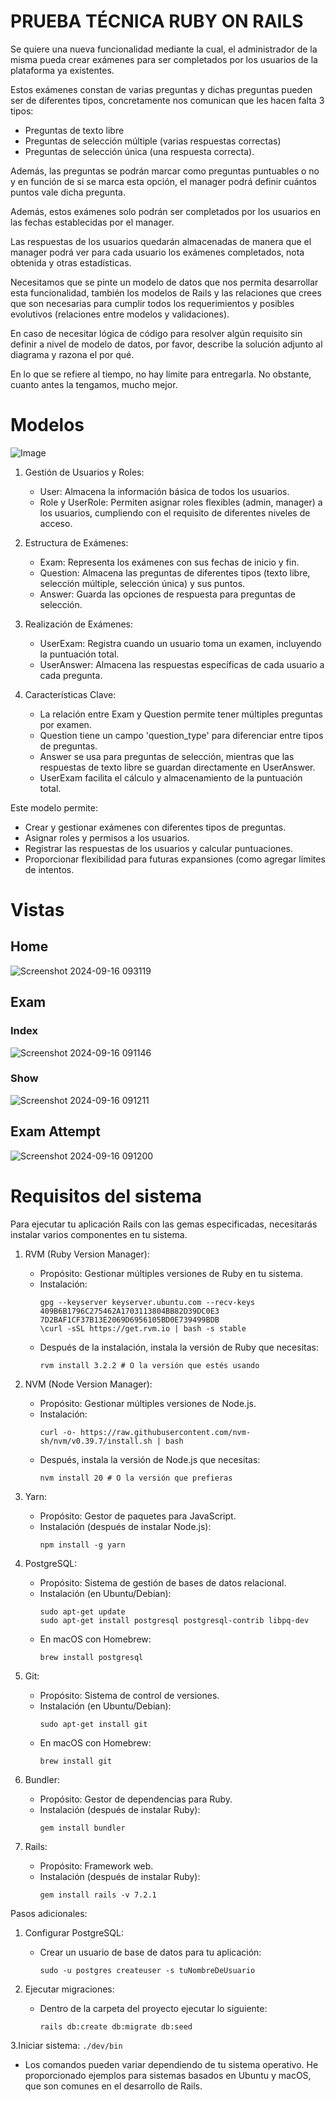 # PRUEBA TÉCNICA RUBY ON RAILS

Se quiere una nueva funcionalidad mediante la cual, el administrador de la misma pueda crear exámenes para ser completados por los usuarios de la plataforma ya existentes.

Estos exámenes constan de varias preguntas y dichas preguntas pueden ser de diferentes tipos, concretamente nos comunican que les hacen falta 3 tipos: 

- Preguntas de texto libre
- Preguntas de selección múltiple (varias respuestas correctas)
- Preguntas de selección única (una respuesta correcta).

Además, las preguntas se podrán marcar como preguntas puntuables o no y en función de si se marca esta opción, el manager podrá definir cuántos puntos vale dicha pregunta.

Además, estos exámenes solo podrán ser completados por los usuarios en las fechas establecidas por el manager.

Las respuestas de los usuarios quedarán almacenadas de manera que el manager podrá ver para cada usuario los exámenes completados, nota obtenida y otras estadísticas.

Necesitamos que se pinte un modelo de datos que nos permita desarrollar esta funcionalidad, también los modelos de Rails y las relaciones que crees que son necesarias para cumplir todos los requerimientos y posibles evolutivos (relaciones entre modelos y validaciones).

En caso de necesitar lógica de código para resolver algún requisito sin definir a nivel de modelo de datos, por favor, describe la solución adjunto al diagrama y razona el por qué.

En lo que se refiere al tiempo, no hay límite para entregarla. No obstante, cuanto antes la tengamos, mucho mejor.

# Modelos 

![Image](https://github.com/user-attachments/assets/ffdbb5c4-03fe-47c9-b31c-a914061092e3)

1. Gestión de Usuarios y Roles:
   - User: Almacena la información básica de todos los usuarios.
   - Role y UserRole: Permiten asignar roles flexibles (admin, manager) a los usuarios, cumpliendo con el requisito de diferentes niveles de acceso.

2. Estructura de Exámenes:
   - Exam: Representa los exámenes con sus fechas de inicio y fin.
   - Question: Almacena las preguntas de diferentes tipos (texto libre, selección múltiple, selección única) y sus puntos.
   - Answer: Guarda las opciones de respuesta para preguntas de selección.

3. Realización de Exámenes:
   - UserExam: Registra cuando un usuario toma un examen, incluyendo la puntuación total.
   - UserAnswer: Almacena las respuestas específicas de cada usuario a cada pregunta.

4. Características Clave:
   - La relación entre Exam y Question permite tener múltiples preguntas por examen.
   - Question tiene un campo 'question_type' para diferenciar entre tipos de preguntas.
   - Answer se usa para preguntas de selección, mientras que las respuestas de texto libre se guardan directamente en UserAnswer.
   - UserExam facilita el cálculo y almacenamiento de la puntuación total.

Este modelo permite:
- Crear y gestionar exámenes con diferentes tipos de preguntas.
- Asignar roles y permisos a los usuarios.
- Registrar las respuestas de los usuarios y calcular puntuaciones.
- Proporcionar flexibilidad para futuras expansiones (como agregar límites de intentos.

# Vistas
## Home
![Screenshot 2024-09-16 093119](https://github.com/user-attachments/assets/4669be82-c289-43e7-acdd-e32fdf98e993)
## Exam
### Index
![Screenshot 2024-09-16 091146](https://github.com/user-attachments/assets/c1fe7678-afcf-491c-a0e9-46ddbc9d5129)
### Show
![Screenshot 2024-09-16 091211](https://github.com/user-attachments/assets/82ac4486-e5f9-4d6a-a96f-ec834e9de96c)
## Exam Attempt
![Screenshot 2024-09-16 091200](https://github.com/user-attachments/assets/b9fe9c78-8c75-4bd0-8d67-a368edf03213)

# Requisitos del sistema

Para ejecutar tu aplicación Rails con las gemas especificadas, necesitarás instalar varios componentes en tu sistema.

1. RVM (Ruby Version Manager):
   - Propósito: Gestionar múltiples versiones de Ruby en tu sistema.
   - Instalación: 
     ```
     gpg --keyserver keyserver.ubuntu.com --recv-keys 409B6B1796C275462A1703113804BB82D39DC0E3 7D2BAF1CF37B13E2069D6956105BD0E739499BDB
     \curl -sSL https://get.rvm.io | bash -s stable
     ```
   - Después de la instalación, instala la versión de Ruby que necesitas:
     ```
     rvm install 3.2.2 # O la versión que estés usando
     ```

2. NVM (Node Version Manager):
   - Propósito: Gestionar múltiples versiones de Node.js.
   - Instalación:
     ```
     curl -o- https://raw.githubusercontent.com/nvm-sh/nvm/v0.39.7/install.sh | bash
     ```
   - Después, instala la versión de Node.js que necesitas:
     ```
     nvm install 20 # O la versión que prefieras
     ```

3. Yarn:
   - Propósito: Gestor de paquetes para JavaScript.
   - Instalación (después de instalar Node.js):
     ```
     npm install -g yarn
     ```

4. PostgreSQL:
   - Propósito: Sistema de gestión de bases de datos relacional.
   - Instalación (en Ubuntu/Debian):
     ```
     sudo apt-get update
     sudo apt-get install postgresql postgresql-contrib libpq-dev
     ```
   - En macOS con Homebrew:
     ```
     brew install postgresql
     ```

5. Git:
   - Propósito: Sistema de control de versiones.
   - Instalación (en Ubuntu/Debian):
     ```
     sudo apt-get install git
     ```
   - En macOS con Homebrew:
     ```
     brew install git
     ```

6. Bundler:
   - Propósito: Gestor de dependencias para Ruby.
   - Instalación (después de instalar Ruby):
     ```
     gem install bundler
     ```

7. Rails:
   - Propósito: Framework web.
   - Instalación (después de instalar Ruby):
     ```
     gem install rails -v 7.2.1
     ```

Pasos adicionales:

1. Configurar PostgreSQL:
   - Crear un usuario de base de datos para tu aplicación:
     ```
     sudo -u postgres createuser -s tuNombreDeUsuario
     ```

2. Ejecutar migraciones:
   - Dentro de la carpeta del proyecto ejecutar lo siguiente:
     ```
     rails db:create db:migrate db:seed
     ```
3.Iniciar sistema:
    ```
    ./dev/bin
    ```

- Los comandos pueden variar dependiendo de tu sistema operativo. He proporcionado ejemplos para sistemas basados en Ubuntu y macOS, que son comunes en el desarrollo de Rails.
